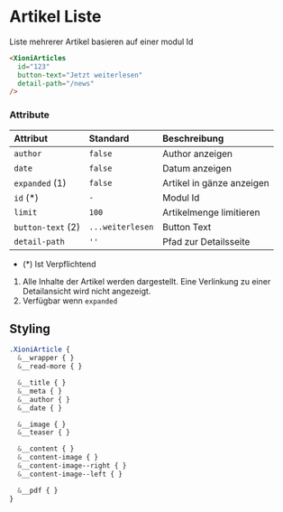 # Artikel Liste

Liste mehrerer Artikel basieren auf einer modul Id

```HTML
<XioniArticles
  id="123"
  button-text="Jetzt weiterlesen"
  detail-path="/news"
/>
```

### Attribute

| Attribut          | Standard         | Beschreibung              |
| :---------------- | :--------------- | :------------------------ |
| `author`          | `false`          | Author anzeigen           |
| `date`            | `false`          | Datum anzeigen            |
| `expanded` (1)    | `false`          | Artikel in gänze anzeigen |
| `id` (\*)         | `-`              | Modul Id                  |
| `limit`           | `100`            | Artikelmenge limitieren   |
| `button-text` (2) | `...weiterlesen` | Button Text               |
| `detail-path`     | `''`             | Pfad zur Detailsseite     |

- (\*) Ist Verpflichtend

1. Alle Inhalte der Artikel werden dargestellt. Eine Verlinkung zu einer Detailansicht wird nicht angezeigt.
2. Verfügbar wenn `expanded`

## Styling

```SCSS
.XioniArticle {
  &__wrapper { }
  &__read-more { }

  &__title { }
  &__meta { }
  &__author { }
  &__date { }

  &__image { }
  &__teaser { }

  &__content { }
  &__content-image { }
  &__content-image--right { }
  &__content-image--left { }

  &__pdf { }
}
```
